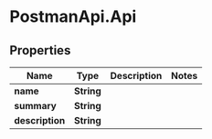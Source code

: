 # PostmanApi.Api

## Properties

Name | Type | Description | Notes
------------ | ------------- | ------------- | -------------
**name** | **String** |  | 
**summary** | **String** |  | 
**description** | **String** |  | 


